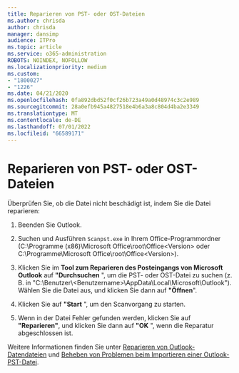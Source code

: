 ```yaml
---
title: Reparieren von PST- oder OST-Dateien
ms.author: chrisda
author: chrisda
manager: dansimp
audience: ITPro
ms.topic: article
ms.service: o365-administration
ROBOTS: NOINDEX, NOFOLLOW
ms.localizationpriority: medium
ms.custom:
- "1800027"
- "1226"
ms.date: 04/21/2020
ms.openlocfilehash: 0fa892dbd52f0cf26b723a49a0d48974c3c2e989
ms.sourcegitcommit: 28a0efb945a4827518e4b6a3a8c804d4ba2e3349
ms.translationtype: MT
ms.contentlocale: de-DE
ms.lasthandoff: 07/01/2022
ms.locfileid: "66589171"
---
```

# <a name="repair-pst-or-ost-files"></a>Reparieren von PST- oder OST-Dateien

Überprüfen Sie, ob die Datei nicht beschädigt ist, indem Sie die Datei reparieren:

1. Beenden Sie Outlook.

2. Suchen und Ausführen `Scanpst.exe` in Ihrem Office-Programmordner (C:\Programme (x86)\Microsoft Office\root\Office\<Version\> oder C:\Programme\Microsoft Office\root\Office\<Version\>).

3. Klicken Sie im **Tool zum Reparieren des Posteingangs von Microsoft Outlook** auf **"Durchsuchen** ", um die PST- oder OST-Datei zu suchen (z. B. in "C:\Benutzer\\<Benutzername\>\AppData\Local\Microsoft\Outlook"). Wählen Sie die Datei aus, und klicken Sie dann auf **"Öffnen**".

4. Klicken Sie auf **"Start** ", um den Scanvorgang zu starten.

5. Wenn in der Datei Fehler gefunden werden, klicken Sie auf **"Reparieren"**, und klicken Sie dann auf **"OK** ", wenn die Reparatur abgeschlossen ist.

Weitere Informationen finden Sie unter [Reparieren von Outlook-Datendateien](https://support.microsoft.com/office/repair-outlook-data-files-pst-and-ost-25663bc3-11ec-4412-86c4-60458afc5253) und [Beheben von Problemen beim Importieren einer Outlook-PST-Datei](https://support.microsoft.com/topic/fix-problems-importing-an-outlook-pst-file-2d2e50dc-5c36-4ab2-ab50-f1be733b3d6e).
